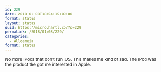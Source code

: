```yaml
---
id: 229
date: 2018-01-08T18:54:15+00:00
format: status
layout: status
guid: https://micro.hartl.co/?p=229
permalink: /2018/01/08/229/
categories:
  - Allgemein
format: status
---
```

No more iPods that don’t run iOS. This makes me kind of sad. The iPod was the product the got me interested in Apple.